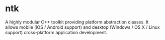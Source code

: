 ntk
===

A highly modular C++ toolkit providing platform abstraction classes. It allows mobile (iOS / Android support) and desktop (Windows / OS X / Linux support) cross-platform application development.